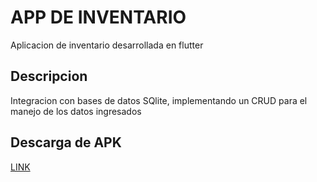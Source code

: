 # APP DE INVENTARIO
Aplicacion de inventario desarrollada en flutter
## Descripcion
Integracion con bases de datos SQlite, implementando un CRUD para el manejo de los datos ingresados

## Descarga de APK
[LINK](https://drive.google.com/drive/folders/1HSoc9pXsIv7uDrcR5ffKnMHNF0gecbPR?usp=sharing)